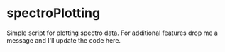 # spectroPlotting

Simple script for plotting spectro data. For additional features drop me a message and I'll update the code here. 
